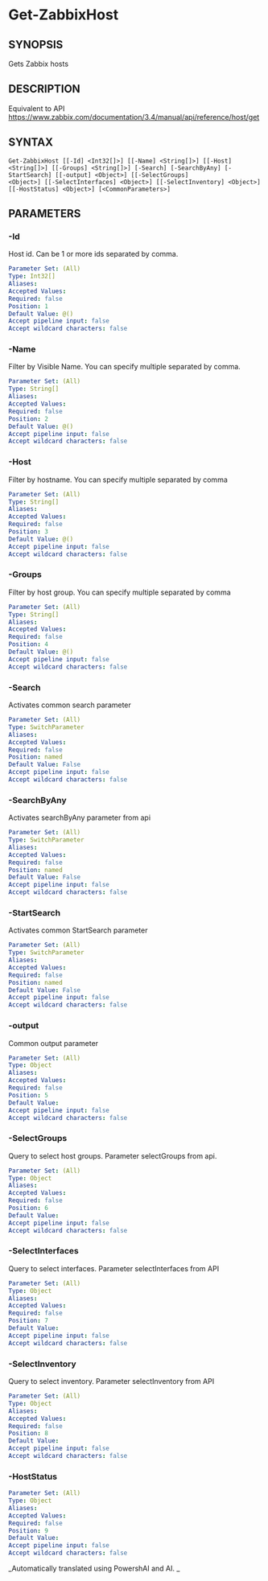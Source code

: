 ﻿---
external help file: PowerZabbix-help.xml
schema: 2.0.0
---

# Get-ZabbixHost

## SYNOPSIS <!--!= @#Synop !-->
Gets Zabbix hosts

## DESCRIPTION <!--!= @#Desc !-->
Equivalent to API
https://www.zabbix.com/documentation/3.4/manual/api/reference/host/get

## SYNTAX <!--!= @#Syntax !-->

```
Get-ZabbixHost [[-Id] <Int32[]>] [[-Name] <String[]>] [[-Host] <String[]>] [[-Groups] <String[]>] [-Search] [-SearchByAny] [-StartSearch] [[-output] <Object>] [[-SelectGroups] 
<Object>] [[-SelectInterfaces] <Object>] [[-SelectInventory] <Object>] [[-HostStatus] <Object>] [<CommonParameters>]
```

## PARAMETERS <!--!= @#Params !-->

### -Id
Host id. Can be 1 or more ids separated by comma.

```yml
Parameter Set: (All)
Type: Int32[]
Aliases: 
Accepted Values: 
Required: false
Position: 1
Default Value: @()
Accept pipeline input: false
Accept wildcard characters: false
```

### -Name
Filter by Visible Name. You can specify multiple separated by comma.

```yml
Parameter Set: (All)
Type: String[]
Aliases: 
Accepted Values: 
Required: false
Position: 2
Default Value: @()
Accept pipeline input: false
Accept wildcard characters: false
```

### -Host
Filter by hostname. You can specify multiple separated by comma

```yml
Parameter Set: (All)
Type: String[]
Aliases: 
Accepted Values: 
Required: false
Position: 3
Default Value: @()
Accept pipeline input: false
Accept wildcard characters: false
```

### -Groups
Filter by host group. You can specify multiple separated by comma

```yml
Parameter Set: (All)
Type: String[]
Aliases: 
Accepted Values: 
Required: false
Position: 4
Default Value: @()
Accept pipeline input: false
Accept wildcard characters: false
```

### -Search
Activates common search parameter

```yml
Parameter Set: (All)
Type: SwitchParameter
Aliases: 
Accepted Values: 
Required: false
Position: named
Default Value: False
Accept pipeline input: false
Accept wildcard characters: false
```

### -SearchByAny
Activates searchByAny parameter from api

```yml
Parameter Set: (All)
Type: SwitchParameter
Aliases: 
Accepted Values: 
Required: false
Position: named
Default Value: False
Accept pipeline input: false
Accept wildcard characters: false
```

### -StartSearch
Activates common StartSearch parameter

```yml
Parameter Set: (All)
Type: SwitchParameter
Aliases: 
Accepted Values: 
Required: false
Position: named
Default Value: False
Accept pipeline input: false
Accept wildcard characters: false
```

### -output
Common output parameter

```yml
Parameter Set: (All)
Type: Object
Aliases: 
Accepted Values: 
Required: false
Position: 5
Default Value: 
Accept pipeline input: false
Accept wildcard characters: false
```

### -SelectGroups
Query to select host groups. Parameter selectGroups from api.

```yml
Parameter Set: (All)
Type: Object
Aliases: 
Accepted Values: 
Required: false
Position: 6
Default Value: 
Accept pipeline input: false
Accept wildcard characters: false
```

### -SelectInterfaces
Query to select interfaces. Parameter selectInterfaces from API

```yml
Parameter Set: (All)
Type: Object
Aliases: 
Accepted Values: 
Required: false
Position: 7
Default Value: 
Accept pipeline input: false
Accept wildcard characters: false
```

### -SelectInventory
Query to select inventory. Parameter selectInventory from API

```yml
Parameter Set: (All)
Type: Object
Aliases: 
Accepted Values: 
Required: false
Position: 8
Default Value: 
Accept pipeline input: false
Accept wildcard characters: false
```

### -HostStatus

```yml
Parameter Set: (All)
Type: Object
Aliases: 
Accepted Values: 
Required: false
Position: 9
Default Value: 
Accept pipeline input: false
Accept wildcard characters: false
```




<!--**AiDocBlockStart**-->
_Automatically translated using PowershAI and AI. 
_
<!--**AiDocBlockEnd**-->
